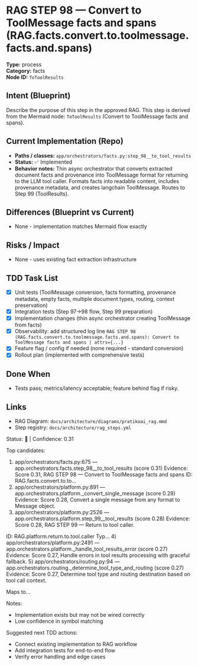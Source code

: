 # RAG STEP 98 — Convert to ToolMessage facts and spans (RAG.facts.convert.to.toolmessage.facts.and.spans)

**Type:** process  
**Category:** facts  
**Node ID:** `ToToolResults`

## Intent (Blueprint)
Describe the purpose of this step in the approved RAG. This step is derived from the Mermaid node: `ToToolResults` (Convert to ToolMessage facts and spans).

## Current Implementation (Repo)
- **Paths / classes:** `app/orchestrators/facts.py:step_98__to_tool_results`
- **Status:** ✅ Implemented
- **Behavior notes:** Thin async orchestrator that converts extracted document facts and provenance into ToolMessage format for returning to the LLM tool caller. Formats facts into readable content, includes provenance metadata, and creates langchain ToolMessage. Routes to Step 99 (ToolResults).

## Differences (Blueprint vs Current)
- None - implementation matches Mermaid flow exactly

## Risks / Impact
- None - uses existing fact extraction infrastructure

## TDD Task List
- [x] Unit tests (ToolMessage conversion, facts formatting, provenance metadata, empty facts, multiple document types, routing, context preservation)
- [x] Integration tests (Step 97→98 flow, Step 99 preparation)
- [x] Implementation changes (thin async orchestrator creating ToolMessage from facts)
- [x] Observability: add structured log line
  `RAG STEP 98 (RAG.facts.convert.to.toolmessage.facts.and.spans): Convert to ToolMessage facts and spans | attrs={...}`
- [x] Feature flag / config if needed (none required - standard conversion)
- [x] Rollout plan (implemented with comprehensive tests)

## Done When
- Tests pass; metrics/latency acceptable; feature behind flag if risky.

## Links
- RAG Diagram: `docs/architecture/diagrams/pratikoai_rag.mmd`
- Step registry: `docs/architecture/rag_steps.yml`


<!-- AUTO-AUDIT:BEGIN -->
Status: 🔌  |  Confidence: 0.31

Top candidates:
1) app/orchestrators/facts.py:675 — app.orchestrators.facts.step_98__to_tool_results (score 0.31)
   Evidence: Score 0.31, RAG STEP 98 — Convert to ToolMessage facts and spans
ID: RAG.facts.convert.to.to...
2) app/orchestrators/platform.py:891 — app.orchestrators.platform._convert_single_message (score 0.28)
   Evidence: Score 0.28, Convert a single message from any format to Message object.
3) app/orchestrators/platform.py:2526 — app.orchestrators.platform.step_99__tool_results (score 0.28)
   Evidence: Score 0.28, RAG STEP 99 — Return to tool caller.

ID: RAG.platform.return.to.tool.caller
Typ...
4) app/orchestrators/platform.py:2491 — app.orchestrators.platform._handle_tool_results_error (score 0.27)
   Evidence: Score 0.27, Handle errors in tool results processing with graceful fallback.
5) app/orchestrators/routing.py:94 — app.orchestrators.routing._determine_tool_type_and_routing (score 0.27)
   Evidence: Score 0.27, Determine tool type and routing destination based on tool call context.

Maps to...

Notes:
- Implementation exists but may not be wired correctly
- Low confidence in symbol matching

Suggested next TDD actions:
- Connect existing implementation to RAG workflow
- Add integration tests for end-to-end flow
- Verify error handling and edge cases
<!-- AUTO-AUDIT:END -->
